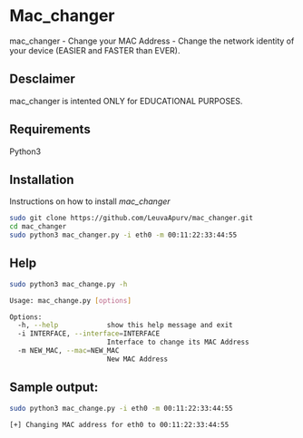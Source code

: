 # Mac_changer
mac_changer - Change your MAC Address - Change the network identity of your device (EASIER and FASTER than EVER).

## Desclaimer
mac_changer is intented ONLY for EDUCATIONAL PURPOSES.

## Requirements
Python3

## Installation
Instructions on how to install *mac_changer*
```bash
sudo git clone https://github.com/LeuvaApurv/mac_changer.git
cd mac_changer
sudo python3 mac_changer.py -i eth0 -m 00:11:22:33:44:55

```

## Help
```bash
sudo python3 mac_change.py -h

Usage: mac_change.py [options]

Options:
  -h, --help            show this help message and exit
  -i INTERFACE, --interface=INTERFACE
                        Interface to change its MAC Address
  -m NEW_MAC, --mac=NEW_MAC
                        New MAC Address

```

## Sample output:
```bash
sudo python3 mac_change.py -i eth0 -m 00:11:22:33:44:55

[+] Changing MAC address for eth0 to 00:11:22:33:44:55

```
